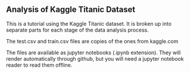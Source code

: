 ## Analysis of Kaggle Titanic Dataset

This is a tutorial using the Kaggle Titanic dataset. It is broken up into separate parts for each stage of the data analysis process.

The test.csv and train.csv files are copies of the ones from kaggle.com

The files are available as jupyter notebooks (.ipynb extension). They will render automatically through github, but you will need a jupyter notebook reader to read them offline.

